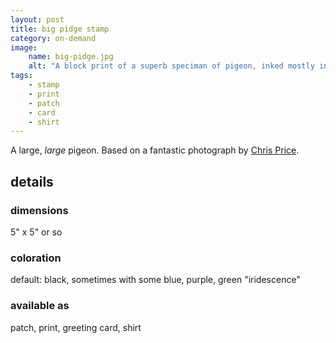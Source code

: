 ```yaml
---
layout: post
title: big pidge stamp
category: on-demand
image: 
    name: big-pidge.jpg
    alt: "A block print of a superb speciman of pigeon, inked mostly in black but with patches of green, blue, and purple to indicate iridescence."
tags:
    - stamp
    - print
    - patch
    - card
    - shirt
---
```

A large, *large* pigeon. Based on a fantastic photograph by [Chris Price](https://studiochris.us/).

## details

### dimensions

5" x 5" or so

### coloration

default: black, sometimes with some blue, purple, green "iridescence"

### available as

patch, print, greeting card, shirt
